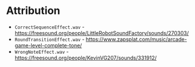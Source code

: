 # Attribution

* `CorrectSequenceEffect.wav` - https://freesound.org/people/LittleRobotSoundFactory/sounds/270303/
* `RoundTransitionEffect.wav` - https://www.zapsplat.com/music/arcade-game-level-complete-tone/
* `WrongNoteEffect.wav` - https://freesound.org/people/KevinVG207/sounds/331912/
